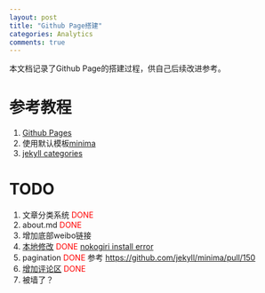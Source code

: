```yaml
---
layout: post
title: "Github Page搭建"
categories: Analytics
comments: true
---
```

本文档记录了Github Page的搭建过程，供自己后续改进参考。

# 参考教程
1. [Github Pages](https://pages.github.com/)
2. 使用默认模板[minima](https://github.com/jekyll/minima)
3. [jekyll categories](https://blog.webjeda.com/jekyll-categories/)

# TODO
1. 文章分类系统 <font color="red">DONE</font>
2. about.md <font color="red">DONE</font>
3. 增加底部weibo链接 
4. [本地修改](https://help.github.com/articles/setting-up-your-github-pages-site-locally-with-jekyll/#step-2-install-jekyll-using-bundler) <font color="red">DONE</font> [nokogiri install error](/software/2018/08/30/nokogiri-problem.html)
5. pagination <font color="red">DONE</font> 参考 https://github.com/jekyll/minima/pull/150
6. [增加评论区](https://github.com/jekyll/minima) <font color="red">DONE</font>
7. 被墙了？